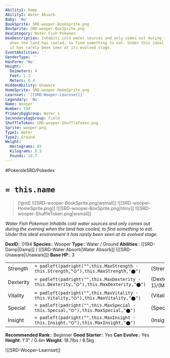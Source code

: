 ```yaml
---
Ability1: Damp
Ability2: Water Absorb
Baby: 'No'
BookSprite: SRD-wooper-BookSprite.png
BoxSprite: SRD-wooper-BoxSprite.png
DexCategory: Water Fish Pokemon
DexDescription: Inhabits cold water sources and only comes out during the evening
  when the land has cooled, to find something to eat. Under this ideal environment
  it has rarely been seen at its evolved stage.
EventAbilities: ''
GenderType: ''
HasForm: 'No'
Height:
  Deimeters: 4
  Feet: 1.3
  Meters: 0.4
HiddenAbility: Unaware
HomeSprite: SRD-wooper-HomeSprite.png
Learnset: '[[SRD-Wooper-Learnset]]'
Legendary: 'No'
Name: Wooper
Number: 194
PrimaryEggGroup: Water 1
SecondaryEggGroup: Field
ShuffleToken: SRD-wooper-ShuffleToken.png
Sprite: wooper.png
Type1: Water
Type2: Ground
Weight:
  Hectograms: 85
  Kilograms: 8.5
  Pounds: 18.7
---
```


#PokeroleSRD/Pokedex

# `= this.name`

> [!grid]
> ![[SRD-wooper-BookSprite.png|wsmall]]
> ![[SRD-wooper-HomeSprite.png]]
> ![[SRD-wooper-BoxSprite.png|htiny]]
> ![[SRD-wooper-ShuffleToken.png|wsmall]]


*Water Fish Pokemon*
*Inhabits cold water sources and only comes out during the evening when the land has cooled, to find something to eat. Under this ideal environment it has rarely been seen at its evolved stage.*

**DexID**:: 0194
**Species**:: Wooper
**Type**:: Water / Ground
**Abilities**:: [[SRD-Damp|Damp]] / [[SRD-Water Absorb|Water Absorb]] ([[SRD-Unaware|Unaware]])
**Base HP**:: 3

|           |                                                                                        |                                          |
| --------- | -------------------------------------------------------------------------------------- | ---------------------------------------- |
| Strength  | `= padleft(padright("",this.MaxStrength - this.Strength,"⭘"),this.MaxStrength,"⬤")`    | (Strength::2)/(MaxStrength::4)   |
| Dexterity | `= padleft(padright("",this.MaxDexterity - this.Dexterity,"⭘"),this.MaxDexterity,"⬤")` | (Dexterity:: 1)/(MaxDexterity::2) |
| Vitality  | `= padleft(padright("",this.MaxVitality - this.Vitality,"⭘"),this.MaxVitality,"⬤")`    | (Vitality::2)/(MaxVitality::4)   |
| Special   | `= padleft(padright("",this.MaxSpecial - this.Special,"⭘"),this.MaxSpecial,"⬤")`       | (Special::1)/(MaxSpecial::3)     |
| Insight   | `= padleft(padright("",this.MaxInsight - this.Insight,"⭘"),this.MaxInsight,"⬤")`       | (Insight::1)/(MaxInsight::3)     |


**Recommended Rank**:: Beginner
**Good Starter**:: Yes
**Can Evolve**:: Yes
**Height**: 1'3" / 0.4m
**Weight**: 18.7lbs / 8.5kg

![[SRD-Wooper-Learnset]]